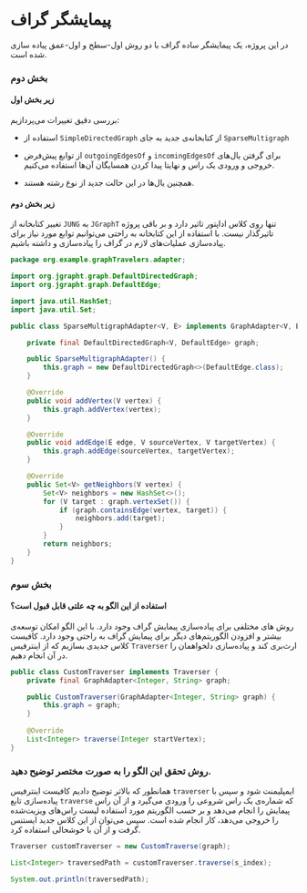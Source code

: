 # پیمایشگر گراف
در این پروژه، یک پیمایشگر ساده گراف با دو روش اول-سطح و اول-عمق پیاده سازی شده است.


### بخش دوم
#### زیر بخش اول
بررسی دقیق تغییرات می‌پردازیم:

- استفاده از 
`SimpleDirectedGraph`
از کتابخانه‌ی جدید به جای
`SparseMultigraph`

- از توابع پیش‌فرض `outgoingEdgesOf` و `incomingEdgesOf` برای گرفتن یال‌های خروجی و ورودی یک راس و نهایتا پیدا کردن همسایگان آن‌ها استفاده می‌کنیم.
- همچنین یال‌ها در این حالت جدید از نوع رشته هستند.


#### زیر بخش دوم
تغییر کتابخانه از
`JUNG`
به
`JGraphT`
تنها روی کلاس اداپتور تاثیر دارد و بر باقی پروژه تاثیرگذار نیست.
با استفاده از این کتابخانه به راحتی می‌توانیم توابع مورد نیاز برای پیاده‌سازی عملیات‌های لازم در گراف را پیاده‌سازی و داشته باشیم.

```java
package org.example.graphTravelers.adapter;

import org.jgrapht.graph.DefaultDirectedGraph;
import org.jgrapht.graph.DefaultEdge;

import java.util.HashSet;
import java.util.Set;

public class SparseMultigraphAdapter<V, E> implements GraphAdapter<V, E> {

    private final DefaultDirectedGraph<V, DefaultEdge> graph;

    public SparseMultigraphAdapter() {
        this.graph = new DefaultDirectedGraph<>(DefaultEdge.class);
    }

    @Override
    public void addVertex(V vertex) {
        this.graph.addVertex(vertex);
    }

    @Override
    public void addEdge(E edge, V sourceVertex, V targetVertex) {
        this.graph.addEdge(sourceVertex, targetVertex);
    }

    @Override
    public Set<V> getNeighbors(V vertex) {
        Set<V> neighbors = new HashSet<>();
        for (V target : graph.vertexSet()) {
            if (graph.containsEdge(vertex, target)) {
                neighbors.add(target);
            }
        }
        return neighbors;
    }
}
```

### بخش سوم
#### استفاده از این الگو به چه علتی قابل قبول است؟
روش های مختلفی برای پیاده‌سازی پیمایش گراف وجود دارد. با این الگو امکان توسعه‌ی بیشتر و افزودن الگوریتم‌های دیگر برای پیمایش گراف به راحتی وجود دارد. کافیست کلاس جدیدی بسازیم که از اینترفیس 
`Traverser`
ارث‌بری کند و پیاده‌سازی دلخواهمان را در آن انجام دهیم.
```java
public class CustomTraverser implements Traverser {
    private final GraphAdapter<Integer, String> graph;

    public CustomTraverser(GraphAdapter<Integer, String> graph) {
        this.graph = graph;
    }
    
    @Override
    List<Integer> traverse(Integer startVertex);
}
```

### روش تحقق این الگو را به صورت مختصر توضیح دهید.
همانطور که بالاتر توضیح دادیم کافیست اینترفیس 
`traverser`
ایمپلیمنت شود و سپس با پیاده‌سازی تابع 
`traverse`
که شماره‌ی یک راس شروعی را ورودی می‌گیرد و از آن راس پیمایش را انجام می‌دهد و بر حسب الگوریتم مورد استفاده لیست راس‌های ویزیت‌شده را خروجی می‌دهد، کار انجام شده است.
سپس می‌توان از این کلاس جدید ایستنس گرفت و از آن با خوشحالی استفاده کرد.

```java
Traverser customTraverser = new CustomTraverse(graph);

List<Integer> traversedPath = customTraverser.traverse(s_index);

System.out.println(traversedPath);
```